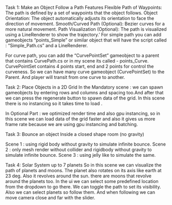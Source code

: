 Task 1: Make an Object Follow a Path
Features
Flexible Path of Waypoints: The path is defined by a set of waypoints that the object follows.
Object Orientation: The object automatically adjusts its orientation to face the direction of movement.
Smooth/Curved Path (Optional): Bezier curves for a more natural movement.
Path Visualization (Optional): The path is visualized using a LineRenderer to show the trajectory.’
For simple path you can add gameobjects “points_Simple” or similar object that will have the script called : “Simple_Path.cs” and a LineRenderer.

For curve path, you can add the “CurvePointSet” gameobject to a parent that contains CurvePath.cs or in my scene its called - points_Curve.
CurvePointSet contains 4 points start, end and 2 points for control the curveness.
So we can have many curve gameobject (CurvePointSet) to the Parent. And player will transit from one curve to another.

Task 2: Place Objects in a 2D Grid
In the Mandatory scene : we can spawn gameobjects by entering rows and columns and spacing too.And after that we can press the regenerate button to spawn data of the grid.
In this scene there is no instancing so it takes time to load .

In Optional Part : we optimized render time and also gpu instancing, so in this scene we can load data of the grid faster and also it gives us more frame rate because we are using gpu instancing and batching.



Task 3: Bounce an object Inside a closed shape room (no gravity)

Scene 1 : using rigid body without gravity to simulate infinite bounce.
Scene 2 : only mesh render without collider and rigidbody without gravity to simulate infinite bounce.
Scene 3 : using jelly like to simulate the same.



Task 4: Solar System up to 7 planets
 So in this scene we can visualize the path of planets and moons.
The planet also rotates on its axis like earth at 23 deg. Also it revolves around the sun. there are moons that revolve around the planets too.
In the ui we can select some predefined location from the dropdown to go there.
We can toggle the path to set its visibility.
Also we can select planets so follow them. And when following we can move camera close and far with the slider.









 

